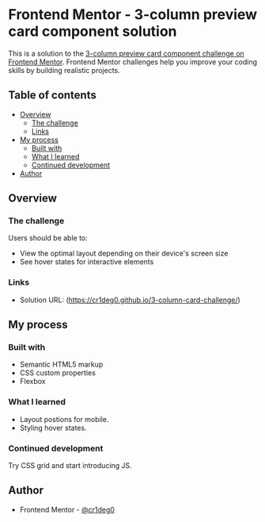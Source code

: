 # Frontend Mentor - 3-column preview card component solution

This is a solution to the [3-column preview card component challenge on Frontend Mentor](https://www.frontendmentor.io/challenges/3column-preview-card-component-pH92eAR2-). Frontend Mentor challenges help you improve your coding skills by building realistic projects. 

## Table of contents

- [Overview](#overview)
  - [The challenge](#the-challenge)
  - [Links](#links)
- [My process](#my-process)
  - [Built with](#built-with)
  - [What I learned](#what-i-learned)
  - [Continued development](#continued-development)
- [Author](#author)

## Overview

### The challenge

Users should be able to:

- View the optimal layout depending on their device's screen size
- See hover states for interactive elements

### Links

- Solution URL: (https://cr1deg0.github.io/3-column-card-challenge/)

## My process

### Built with

- Semantic HTML5 markup
- CSS custom properties
- Flexbox

### What I learned

- Layout postions for mobile.
- Styling hover states.

### Continued development

Try CSS grid and start introducing JS.

## Author

- Frontend Mentor - [@cr1deg0](https://www.frontendmentor.io/profile/@cr1deg0)


